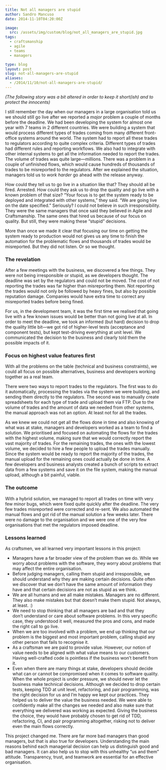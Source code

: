 ```yaml
---
title: Not all managers are stupid
author: Sandro Mancuso
date: 2014-11-10T04:20:00Z

image:
  src: /assets/img/custom/blog/not_all_managers_are_stupid.jpg
tags:
  - craftsmanship
  - agile
  - teams
  - managers

type: blog
layout: post
slug: not-all-managers-are-stupid
aliases: 
  - /2014/11/10/not-all-managers-are-stupid/
---
```


_(The following story was a bit altered in order to keep it short(ish) and to protect the innocents)_

I still remember the day when our managers in a large organisation told us we should still go live after we reported a _major_ problem a couple of months before the deadline. We had been developing the system for almost one year with 7 teams in 2 different countries. We were building a system that would process different types of trades coming from many different front-office systems around the world. The system had to report all these trades to regulators according to quite complex criteria. Different types of trades had different rules and reporting workflows. We also had to integrate with other internal systems to get all the information needed to report the trades. The volume of trades was quite large—millions. There was a problem in a couple of unfinished flows, which would cause hundreds of thousands of trades to be misreported to the regulators. After we explained the situation, managers told us to _work harder_ go ahead with the release anyway.

How could they tell us to go live in a situation like that? They should all be fired. Arrested. How could they ask us to drop the quality and go live with a known problem of that size? “Your focus is to get the system ready to be deployed and integrated with other systems,” they said. “We are going live on the date specified.” Seriously? I could not believe in such irresponsibility. They were the same managers that once said they believed in Agile and Craftsmanship. The same ones that hired us because of our focus on quality. But still, they were making these “stupid” decisions. 

More than once we made it clear that focusing our time on getting the system ready to production would not gives us any time to finish the automation for the problematic flows and thousands of trades would be misreported. But they did not listen. Or so we thought.

### The revelation

After a few meetings with the business, we discovered a few things. They were not being irresponsible or stupid, as we developers thought. The deadline was set by the regulators and could not be moved. The cost of not reporting the trades was far higher than misreporting them. Not reporting the trades would not only be followed by heavy fines, but also by possible reputation damage. Companies would have extra time to correct any misreported trades before being fined. 

For us, in the development team, it was the first time we realised that going live with a few known issues would be better than not going live at all. In order to meet the deadline, we took an informed (but hard) decision to drop the quality little bit—we got rid of higher-level tests (acceptance and component tests), but kept test-driving everything at unit level. We communicated the decision to the business and clearly told them the possible impacts of it. 

### Focus on highest value features first

With all the problems on the table (technical and business constraints), we could all focus on possible alternatives, business and developers working together as a real team. 

There were two ways to report trades to the regulators. The first was to do it automatically, processing the trades via the system we were building, and sending them directly to the regulators. The second was to manually create spreadsheets for each type of trade and upload them via FTP. Due to the volume of trades and the amount of data we needed from other systems, the manual approach was not an option. At least not for all the trades.

As we knew we could not get all the flows done in time and also knowing of what was at stake, managers and developers worked as a team to find a solution. We prioritised and focused on automating the flows for the trades with the highest volume, making sure that we would correctly report the vast majority of trades. For the remaining trades, the ones with the lowest volume, we decided to hire a few people to upload the trades manually. Since the system would be ready to report the majority of the trades, the manual upload for the remaining ones could actually be done in time. A few developers and business analysts created a bunch of scripts to extract data from a few systems and save it on the file system, making the manual upload, although a bit painful, viable. 

### The outcome

With a hybrid solution, we managed to report all trades on time with very few minor bugs, which were fixed quite quickly after the deadline. The very few trades misreported were corrected and re-sent. We also automated the manual flows and got rid of the manual solution a few weeks later. There were no damage to the organisation and we were one of the very few organisations that met the regulators imposed deadline.

### Lessons learned

As craftsmen, we all learned very important lessons in this project:

- Managers have a far broader view of the problem than we do. While we worry about problems with the software, they worry about problems that may affect the entire organisation. 
- Before judging managers, calling them stupid and irresponsible, we should understand why they are making certain decisions. Quite often we discover that we don’t have the same amount of information they have and that certain decisions are not as stupid as we think. 
- We are all humans and we all make mistakes. Managers are no different. They also make mistakes but that doesn’t make them stupid. Not always, at least. :)
- We need to stop thinking that all managers are bad and that they don’t understand or care about software problems. In this very specific case, they understood it well, measured the pros and cons, and made the right call to go live.
- When we are too involved with a problem, we end up thinking that our problem is the biggest and most important problem, calling stupid any other person that fails to recognise it.
- As a craftsman we are paid to provide value. However, our notion of value needs to be aligned with what value means to our customers. Having well-crafted code is pointless if the business won’t benefit from it.
- Even when there are many things at stake, developers should decide what can or cannot be compromised when it comes to software quality. When the whole project is under pressure, we should never let the business make technical decisions. Although we decided to drop certain tests, keeping TDD at unit level, refactoring, and pair programming, was the right decision for us and I’m happy we kept our practices. They helped us to deliver the value the business needed. We were able to confidently make all the changes we needed and also make sure that everything we delivered was working as expected. Giving the business the choice, they would have probably chosen to get rid of TDD, refactoring, CI, and pair programming altogether, risking not to deliver even the main flows correctly.

This project changed me. There are far more bad managers than good managers, but that is also true for developers. Understanding the main reasons behind each managerial decision can help us distinguish good and bad managers. It can also help us to stop with this unhealthy “us and them” attitude. Transparency, trust, and teamwork are essential for an effective organisation. 




